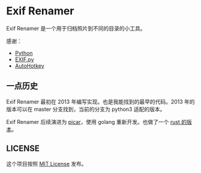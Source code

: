 # Exif Renamer

Exif Renamer 是一个用于归档照片到不同的目录的小工具。

感谢：

  - [Python](http://www.python.org)
  - [EXIF.py](https://github.com/ianare/exif-py)
  - [AutoHotkey](http://www.autohotkey.net)

## 一点历史

Exif Renamer 最初在 2013 年编写实现。也是我能找到的最早的代码。2013 年的版本可以在 master 分支找到，当前的分支为 python3 适配的版本。

Exif Renamer 后续演进为 [picar]，使用 golang 重新开发。也做了一个 [rust 的版本][picar-rs]。

[picar]: https://github.com/yuekcc/picar
[picar-rs]: https://github.com/yuekcc/picar-rs

## LICENSE

这个项目按照 [MIT License](LICENSE) 发布。
